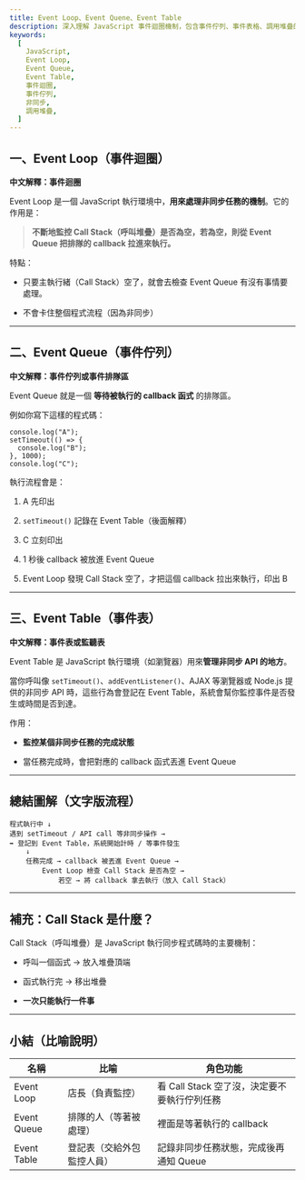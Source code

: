 ```yaml
---
title: Event Loop、Event Quene、Event Table
description: 深入理解 JavaScript 事件迴圈機制，包含事件佇列、事件表格、調用堆疊的運作原理與非同步程式執行流程
keywords:
  [
    JavaScript,
    Event Loop,
    Event Queue,
    Event Table,
    事件迴圈,
    事件佇列,
    非同步,
    調用堆疊,
  ]
---
```


## 一、Event Loop（事件迴圈）

**中文解釋：事件迴圈**

Event Loop 是一個 JavaScript 執行環境中，**用來處理非同步任務的機制**。它的作用是：

> **不斷地監控 Call Stack（呼叫堆疊）是否為空，若為空，則從 Event Queue 把排隊的 callback 拉進來執行。**

特點：

- 只要主執行緒（Call Stack）空了，就會去檢查 Event Queue 有沒有事情要處理。

- 不會卡住整個程式流程（因為非同步）

---

## 二、Event Queue（事件佇列）

**中文解釋：事件佇列或事件排隊區**

Event Queue 就是一個 **等待被執行的 callback 函式** 的排隊區。

例如你寫下這樣的程式碼：

```
console.log("A");
setTimeout(() => {
  console.log("B");
}, 1000);
console.log("C");
```

執行流程會是：

1. A 先印出

2. `setTimeout()` 記錄在 Event Table（後面解釋）

3. C 立刻印出

4. 1 秒後 callback 被放進 Event Queue

5. Event Loop 發現 Call Stack 空了，才把這個 callback 拉出來執行，印出 B

---

## 三、Event Table（事件表）

**中文解釋：事件表或監聽表**

Event Table 是 JavaScript 執行環境（如瀏覽器）用來**管理非同步 API 的地方**。

當你呼叫像 `setTimeout()`、`addEventListener()`、AJAX 等瀏覽器或 Node.js 提供的非同步 API 時，這些行為會登記在 Event Table，系統會幫你監控事件是否發生或時間是否到達。

作用：

- **監控某個非同步任務的完成狀態**

- 當任務完成時，會把對應的 callback 函式丟進 Event Queue

---

## 總結圖解（文字版流程）

```
程式執行中 ↓
遇到 setTimeout / API call 等非同步操作 →
➡ 登記到 Event Table，系統開始計時 / 等事件發生
    ↓
    任務完成 → callback 被丟進 Event Queue →
        Event Loop 檢查 Call Stack 是否為空 →
            若空 → 將 callback 拿去執行（放入 Call Stack）
```

---

## 補充：Call Stack 是什麼？

Call Stack（呼叫堆疊）是 JavaScript 執行同步程式碼時的主要機制：

- 呼叫一個函式 → 放入堆疊頂端

- 函式執行完 → 移出堆疊

- **一次只能執行一件事**

---

## 小結（比喻說明）

| 名稱        | 比喻                       | 角色功能                                     |
| ----------- | -------------------------- | -------------------------------------------- |
| Event Loop  | 店長（負責監控）           | 看 Call Stack 空了沒，決定要不要執行佇列任務 |
| Event Queue | 排隊的人（等著被處理）     | 裡面是等著執行的 callback                    |
| Event Table | 登記表（交給外包監控人員） | 記錄非同步任務狀態，完成後再通知 Queue       |
